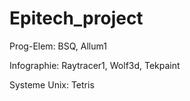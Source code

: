 # Epitech_project

Prog-Elem: BSQ, Allum1

Infographie: Raytracer1, Wolf3d, Tekpaint

Systeme Unix: Tetris
